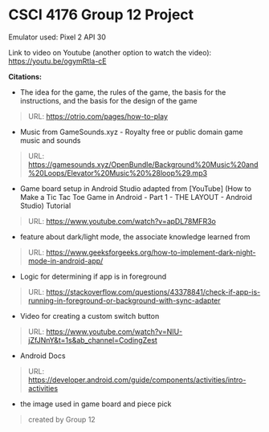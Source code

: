 # CSCI 4176 Group 12 Project

Emulator used:
Pixel 2 API 30

Link to video on Youtube (another option to watch the video): https://youtu.be/ogymRtla-cE 

**Citations:**

- The idea for the game, the rules of the game, the basis for the instructions, and the basis for the design of the game 
> URL: https://otrio.com/pages/how-to-play

- Music from GameSounds.xyz - Royalty free or public domain game music and sounds
> URL: https://gamesounds.xyz/OpenBundle/Background%20Music%20and%20Loops/Elevator%20Music%20%28loop%29.mp3

- Game board setup in Android Studio adapted from [YouTube] (How to Make a Tic Tac Toe Game in Android - Part 1 - THE LAYOUT - Android Studio) Tutorial 
> URL: https://www.youtube.com/watch?v=apDL78MFR3o

- feature about dark/light mode, the associate knowledge learned from 
> URL: https://www.geeksforgeeks.org/how-to-implement-dark-night-mode-in-android-app/

- Logic for determining if app is in foreground
> URL: https://stackoverflow.com/questions/43378841/check-if-app-is-running-in-foreground-or-background-with-sync-adapter

- Video for creating a custom switch button
> URL: https://www.youtube.com/watch?v=NIU-jZfJNnY&t=1s&ab_channel=CodingZest

- Android Docs
> URL: https://developer.android.com/guide/components/activities/intro-activities

- the image used in game board and piece pick
> created by Group 12

